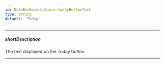 ```yaml
---
id: DateBoxBase.Options.todayButtonText
type: String
default: 'Today'
---
```

---
##### shortDescription
The text displayed on the Today button.

---
